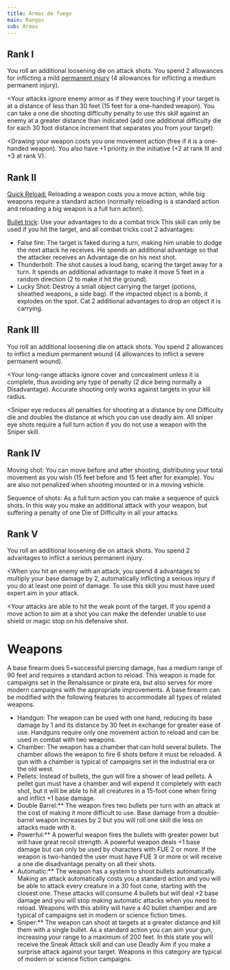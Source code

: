 ```yaml
---
title: Armas de fuego
main: Rangos
sub: Armas
---
```


## Rank I

You roll an additional loosening die on attack shots. You spend 2 allowances for inflicting a mild [permanent injury](http://raldamain.com/rules/Heridas%20permanentes.html) (4 allowances for inflicting a medium permanent injury).

<Your attacks ignore enemy armor as if they were touching if your target is at a distance of less than 30 feet (15 feet for a one-handed weapon). You can take a one die shooting difficulty penalty to use this skill against an enemy at a greater distance than indicated (add one additional difficulty die for each 30 foot distance increment that separates you from your target).

<Drawing your weapon costs you one movement action (free if it is a one-handed weapon). You also have +1 priority in the initiative (+2 at rank III and +3 at rank V).

## Rank II

<u>Quick Reload:</u> Reloading a weapon costs you a move action, while big weapons require a standard action (normally reloading is a standard action and reloading a big weapon is a full turn action).

<u>Bullet trick</u>: Use your advantages to do a combat trick This skill can only be used if you hit the target, and all combat tricks cost 2 advantages: 

- False fire: The target is faked during a turn, making him unable to dodge the next attack he receives. He spends an additional advantage so that the attacker receives an Advantage die on his next shot.
- Thunderbolt: The shot causes a loud bang, scaring the target away for a turn. It spends an additional advantage to make it move 5 feet in a random direction (2 to make it hit the ground).
- Lucky Shot: Destroy a small object carrying the target (potions, sheathed weapons, a side bag). If the impacted object is a bomb, it explodes on the spot. Cat 2 additional advantages to drop an object it is carrying.

## Rank III

You roll an additional loosening die on attack shots. You spend 2 allowances to inflict a medium permanent wound (4 allowances to inflict a severe permanent wound).

<Your long-range attacks ignore cover and concealment unless it is complete, thus avoiding any type of penalty (2 dice being normally a Disadvantage). Accurate shooting only works against targets in your kill radius.

<Sniper eye reduces all penalties for shooting at a distance by one Difficulty die and doubles the distance at which you can use deadly aim. All sniper eye shots require a full turn action if you do not use a weapon with the Sniper skill.

## Rank IV

Moving shot: You can move before and after shooting, distributing your total movement as you wish (15 feet before and 15 feet after for example). You are also not penalized when shooting mounted or in a moving vehicle.

Sequence of shots: As a full turn action you can make a sequence of quick shots. In this way you make an additional attack with your weapon, but suffering a penalty of one Die of Difficulty in all your attacks.

## Rank V

You roll an additional loosening die on attack shots. You spend 2 advantages to inflict a serious permanent injury.

<When you hit an enemy with an attack, you spend 4 advantages to multiply your base damage by 2, automatically inflicting a serious injury if you do at least one point of damage. To use this skill you must have used expert aim in your attack.

<Your attacks are able to hit the weak point of the target. If you spend a move action to aim at a shot you can make the defender unable to use shield or magic stop on his defensive shot.

# Weapons

A base firearm does 5+successful piercing damage, has a medium range of 90 feet and requires a standard action to reload. This weapon is made for campaigns set in the Renaissance or pirate era, but also serves for more modern campaigns with the appropriate improvements. A base firearm can be modified with the following features to accommodate all types of related weapons.

- Handgun: The weapon can be used with one hand, reducing its base damage by 1 and its distance by 30 feet in exchange for greater ease of use. Handguns require only one movement action to reload and can be used in combat with two weapons.
- Chamber: The weapon has a chamber that can hold several bullets. The chamber allows the weapon to fire 6 shots before it must be reloaded. A gun with a chamber is typical of campaigns set in the industrial era or the old west. 
- Pellets: Instead of bullets, the gun will fire a shower of lead pellets. A pellet gun must have a chamber and will expend it completely with each shot, but it will be able to hit all creatures in a 15-foot cone when firing and inflict +1 base damage. 
- Double Barrel:** The weapon fires two bullets per turn with an attack at the cost of making it more difficult to use. Base damage from a double-barrel weapon increases by 2 but you will roll one skill die less on attacks made with it.
- Powerful:** A powerful weapon fires the bullets with greater power but will have great recoil strength. A powerful weapon deals +1 base damage but can only be used by characters with FUE 2 or more. If the weapon is two-handed the user must have FUE 3 or more or will receive a one die disadvantage penalty on all their shots.
- Automatic:** The weapon has a system to shoot bullets automatically. Making an attack automatically costs you a standard action and you will be able to attack every creature in a 30 foot cone, starting with the closest one. These attacks will consume 4 bullets but will deal +2 base damage and you will stop making automatic attacks when you need to reload. Weapons with this ability will have a 40 bullet chamber and are typical of campaigns set in modern or science fiction times.
- Sniper:** The weapon can shoot at targets at a greater distance and kill them with a single bullet. As a standard action you can aim your gun, increasing your range to a maximum of 200 feet. In this state you will receive the Sneak Attack skill and can use Deadly Aim if you make a surprise attack against your target. Weapons in this category are typical of modern or science fiction campaigns.

